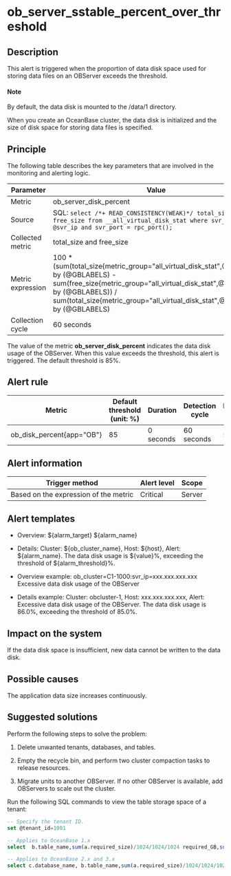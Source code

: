 ob_server_sstable_percent_over_threshold
=============================================================

**Description**
------------------------------------

This alert is triggered when the proportion of data disk space used for storing data files on an OBServer exceeds the threshold.

  <main id="notice" type='explain'>
    <h4>Note</h4>
    <p>By default, the data disk is mounted to the /data/1 directory.</p>
  </main>

When you create an OceanBase cluster, the data disk is initialized and the size of disk space for storing data files is specified.

Principle
------------------------------

The following table describes the key parameters that are involved in the monitoring and alerting logic.

|     Parameter     |                                                                                                                       Value                                                                                                                        |
|-------------------|----------------------------------------------------------------------------------------------------------------------------------------------------------------------------------------------------------------------------------------------------|
| Metric            | ob_server_disk_percent                                                                                                                                                                                                                             |
| Source            | SQL: ```select /*+ READ_CONSISTENCY(WEAK)*/ total_size, free_size from __all_virtual_disk_stat where svr_ip = @svr_ip and svr_port = rpc_port();```                                               |
| Collected metric  | total_size and free_size                                                                                                                                                                                                                           |
| Metric expression | 100 \* (sum(total_size{metric_group="all_virtual_disk_stat",@LABELS}) by (@GBLABELS) - sum(free_size{metric_group="all_virtual_disk_stat",@LABELS}) by (@GBLABELS)) / sum(total_size{metric_group="all_virtual_disk_stat",@LABELS}) by (@GBLABELS) |
| Collection cycle  | 60 seconds                                                                                                                                                                                                                                         |

The value of the metric **ob_server_disk_percent** indicates the data disk usage of the OBServer. When this value exceeds the threshold, this alert is triggered. The default threshold is 85%.

**Alert rule**
-----------------------------------

|          Metric           | Default threshold (unit: %) | Duration  | Detection cycle | Elimination cycle |
|---------------------------|-----------------------------|-----------|-----------------|-------------------|
| ob_disk_percent{app="OB"} | 85                          | 0 seconds | 60 seconds      | 5 minutes         |

**Alert information**
------------------------------------------

|            Trigger method             | Alert level | Scope  |
|---------------------------------------|-------------|--------|
| Based on the expression of the metric | Critical    | Server |

**Alert templates**
----------------------------------------

* Overview: \${alarm_target} \${alarm_name}

* Details: Cluster: \${ob_cluster_name}, Host: \${host}, Alert: \${alarm_name}. The data disk usage is \${value}%, exceeding the threshold of \${alarm_threshold}%.

* Overview example: ob_cluster=C1-1000:svr_ip=xxx.xxx.xxx.xxx Excessive data disk usage of the OBServer

* Details example: Cluster: obcluster-1, Host: xxx.xxx.xxx.xxx, Alert: Excessive data disk usage of the OBServer. The data disk usage is 86.0%, exceeding the threshold of 85.0%.

**Impact on the system**
---------------------------------------------

If the data disk space is insufficient, new data cannot be written to the data disk.

**Possible causes**
----------------------------------------

The application data size increases continuously.

**Suggested solutions**
--------------------------------------------

Perform the following steps to solve the problem:

1. Delete unwanted tenants, databases, and tables.

2. Empty the recycle bin, and perform two cluster compaction tasks to release resources.

3. Migrate units to another OBServer. If no other OBServer is available, add OBServers to scale out the cluster.

Run the following SQL commands to view the table storage space of a tenant:

```sql
-- Specify the tenant ID.
set @tenant_id=1001

-- Applies to OceanBase 1.x
select  b.table_name,sum(a.required_size)/1024/1024/1024 required_GB,sum(row_count) as rows from __all_meta_table a, __all_table b where a.table_id = b.table_id and a.zone = 'zone_name' and a.tenant_id = @tenant_id group by a.table_id order by required_GB desc;

-- Applies to OceanBase 2.x and 3.x
select c.database_name, b.table_name,sum(a.required_size)/1024/1024/1024  required_GB,sum(row_count)  as  rows  from  __all_virtual_meta_table  a inner join  __all_virtual_table  b on a.table_id=b.table_id inner join __all_virtual_database c on b.database_id=c.database_id where b.table_type<>5 and a.zone  =  'zone_name'  and  a.tenant_id  = @tenant_id group  by  a.table_id  order  by required_GB  desc;
```
